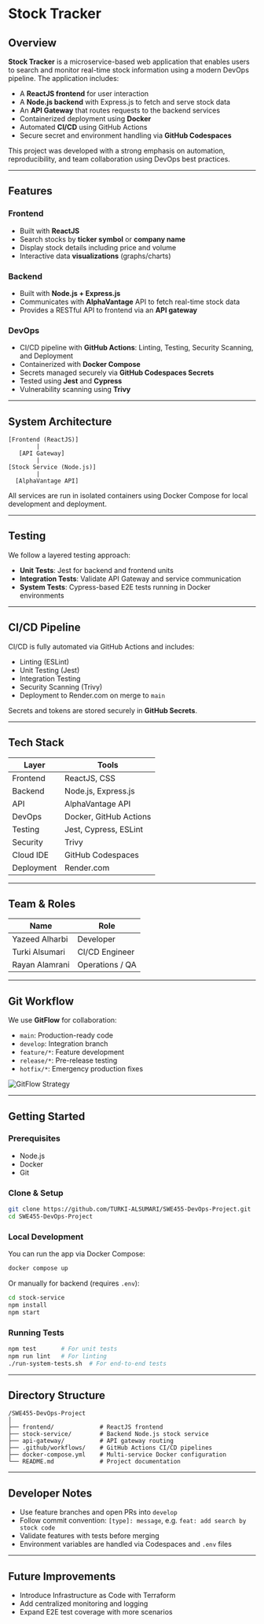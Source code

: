 #  Stock Tracker

## Overview

**Stock Tracker** is a microservice-based web application that enables users to search and monitor real-time stock information using a modern DevOps pipeline. The application includes:

* A **ReactJS frontend** for user interaction
* A **Node.js backend** with Express.js to fetch and serve stock data
* An **API Gateway** that routes requests to the backend services
* Containerized deployment using **Docker**
* Automated **CI/CD** using GitHub Actions
* Secure secret and environment handling via **GitHub Codespaces**

This project was developed with a strong emphasis on automation, reproducibility, and team collaboration using DevOps best practices.

---

##  Features

### Frontend

* Built with **ReactJS**
* Search stocks by **ticker symbol** or **company name**
* Display stock details including price and volume
* Interactive data **visualizations** (graphs/charts)

### Backend

* Built with **Node.js + Express.js**
* Communicates with **AlphaVantage** API to fetch real-time stock data
* Provides a RESTful API to frontend via an **API gateway**

### DevOps

* CI/CD pipeline with **GitHub Actions**: Linting, Testing, Security Scanning, and Deployment
* Containerized with **Docker Compose**
* Secrets managed securely via **GitHub Codespaces Secrets**
* Tested using **Jest** and **Cypress**
* Vulnerability scanning using **Trivy**

---

##  System Architecture

```
[Frontend (ReactJS)]
        |
   [API Gateway]
        |
[Stock Service (Node.js)]
        |
  [AlphaVantage API]
```

All services are run in isolated containers using Docker Compose for local development and deployment.

---

##  Testing

We follow a layered testing approach:

* **Unit Tests**: Jest for backend and frontend units
* **Integration Tests**: Validate API Gateway and service communication
* **System Tests**: Cypress-based E2E tests running in Docker environments

---

##  CI/CD Pipeline

CI/CD is fully automated via GitHub Actions and includes:

* Linting (ESLint)
* Unit Testing (Jest)
* Integration Testing
* Security Scanning (Trivy)
* Deployment to Render.com on merge to `main`

Secrets and tokens are stored securely in **GitHub Secrets**.

---

##  Tech Stack

| Layer      | Tools                  |
| ---------- | ---------------------- |
| Frontend   | ReactJS, CSS           |
| Backend    | Node.js, Express.js    |
| API        | AlphaVantage API       |
| DevOps     | Docker, GitHub Actions |
| Testing    | Jest, Cypress, ESLint  |
| Security   | Trivy                  |
| Cloud IDE  | GitHub Codespaces      |
| Deployment | Render.com             |

---

##  Team & Roles

| Name           | Role            |
| -------------- | --------------- |
| Yazeed Alharbi | Developer       |
| Turki Alsumari | CI/CD Engineer  |
| Rayan Alamrani | Operations / QA |

---

##  Git Workflow

We use **GitFlow** for collaboration:

* `main`: Production-ready code
* `develop`: Integration branch
* `feature/*`: Feature development
* `release/*`: Pre-release testing
* `hotfix/*`: Emergency production fixes

![GitFlow Strategy](https://media.geeksforgeeks.org/wp-content/uploads/20240226111013/image-258.webp)

---

##  Getting Started

### Prerequisites

* Node.js
* Docker
* Git

### Clone & Setup

```bash
git clone https://github.com/TURKI-ALSUMARI/SWE455-DevOps-Project.git
cd SWE455-DevOps-Project
```

### Local Development

You can run the app via Docker Compose:

```bash
docker compose up
```

Or manually for backend (requires `.env`):

```bash
cd stock-service
npm install
npm start
```

### Running Tests

```bash
npm test       # For unit tests
npm run lint   # For linting
./run-system-tests.sh  # For end-to-end tests
```

---

## Directory Structure

```
/SWE455-DevOps-Project
│
├── frontend/             # ReactJS frontend
├── stock-service/        # Backend Node.js stock service
├── api-gateway/          # API gateway routing
├── .github/workflows/    # GitHub Actions CI/CD pipelines
├── docker-compose.yml    # Multi-service Docker configuration
└── README.md             # Project documentation
```

---

##  Developer Notes

* Use feature branches and open PRs into `develop`
* Follow commit convention: `[type]: message`, e.g. `feat: add search by stock code`
* Validate features with tests before merging
* Environment variables are handled via Codespaces and `.env` files

---

## Future Improvements

* Introduce Infrastructure as Code with Terraform
* Add centralized monitoring and logging
* Expand E2E test coverage with more scenarios

